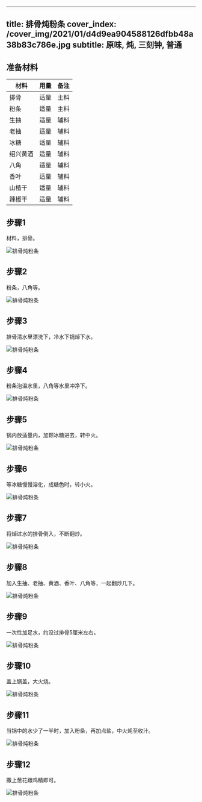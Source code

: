 
---
title: 排骨炖粉条
cover_index: /cover_img/2021/01/d4d9ea904588126dfbb48a38b83c786e.jpg
subtitle: 原味, 炖, 三刻钟, 普通
---

## 准备材料

| 材料     | 用量 | 备注|
| ------- | ----- | --- |
| 排骨 | 适量| 主料 |
| 粉条 | 适量| 主料 |
| 生抽 | 适量| 辅料 |
| 老抽 | 适量| 辅料 |
| 冰糖 | 适量| 辅料 |
| 绍兴黄酒 | 适量| 辅料 |
| 八角 | 适量| 辅料 |
| 香叶 | 适量| 辅料 |
| 山楂干 | 适量| 辅料 |
| 辣椒干 | 适量| 辅料 |

## 步骤1

材料，排骨。

![排骨炖粉条](https://i8.meishichina.com/attachment/recipe/201010/201010211059532.jpg?x-oss-process=style/p320) 

## 步骤2

粉条，八角等。

![排骨炖粉条](https://i8.meishichina.com/attachment/recipe/201010/201010211100054.jpg?x-oss-process=style/p320) 

## 步骤3

排骨清水里漂洗下，冷水下锅焯下水。

![排骨炖粉条](https://i8.meishichina.com/attachment/recipe/201010/201010211100263.jpg?x-oss-process=style/p320) 

## 步骤4

粉条泡温水里，八角等水里冲净下。

![排骨炖粉条](https://i8.meishichina.com/attachment/recipe/201010/201010211102024.jpg?x-oss-process=style/p320) 

## 步骤5

锅内放适量内，加颗冰糖进去，转中火。

![排骨炖粉条](https://i8.meishichina.com/attachment/recipe/201010/201010211102314.jpg?x-oss-process=style/p320) 

## 步骤6

等冰糖慢慢溶化，成糖色时，转小火。

![排骨炖粉条](https://i8.meishichina.com/attachment/recipe/201010/201010211103240.jpg?x-oss-process=style/p320) 

## 步骤7

将焯过水的排骨倒入，不断翻炒。

![排骨炖粉条](https://i8.meishichina.com/attachment/recipe/201010/201010211104031.jpg?x-oss-process=style/p320) 

## 步骤8

加入生抽、老抽、黄酒、香叶、八角等，一起翻炒几下。

![排骨炖粉条](https://i8.meishichina.com/attachment/recipe/201010/201010211104544.jpg?x-oss-process=style/p320) 

## 步骤9

一次性加足水，约没过排骨5厘米左右。

![排骨炖粉条](https://i8.meishichina.com/attachment/recipe/201010/201010211105317.jpg?x-oss-process=style/p320) 

## 步骤10

盖上锅盖，大火烧。

![排骨炖粉条](https://i8.meishichina.com/attachment/recipe/201010/201010211105530.jpg?x-oss-process=style/p320) 

## 步骤11

当锅中的水少了一半时，加入粉条，再加点盐，中火炖至收汁。

![排骨炖粉条](https://i8.meishichina.com/attachment/recipe/201010/201010211106106.jpg?x-oss-process=style/p320) 

## 步骤12

撒上葱花跟鸡精即可。

![排骨炖粉条](https://i8.meishichina.com/attachment/recipe/201010/201010211106367.jpg?x-oss-process=style/p320) 

